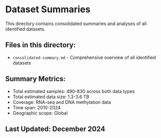 # Dataset Summaries

This directory contains consolidated summaries and analyses of all identified datasets.

## Files in this directory:

- `consolidated-summary.md` - Comprehensive overview of all identified datasets

## Summary Metrics:
- Total estimated samples: 490-830 across both data types
- Total estimated data size: 1.3-3.6 TB
- Coverage: RNA-seq and DNA methylation data
- Time span: 2010-2024
- Geographic scope: Global

## Last Updated: December 2024